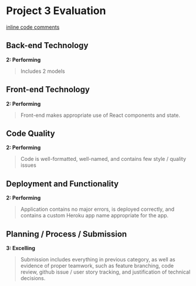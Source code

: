 # Project 3 Evaluation
[inline code comments]()
## Back-end Technology
**2: Performing**
>Includes 2 models
<!-- Back-end was solid, good job making use of nesting documents. Only thing I'd really do differently is to divide up your routes into controllers -->
## Front-end Technology
**2: Performing**
>Front-end makes appropriate use of React components and state.
<!-- State was redefined too many times on the front end.  Think about where your data lives on the front-end and what components are containers vs presentational.  However, given the size and scope of your project, I think you did an excellent job putting everything together.  Visually very appealing as well.-->
## Code Quality
**2: Performing**
>Code is well-formatted, well-named, and contains few style / quality issues
<!-- Code mostly very strong, well-named. Little bit of styling issues on the forms and some of the indentation on the front-end. You all would benefit greatly from a little clean up on the front.  -->
## Deployment and Functionality
**2: Performing**
>Application contains no major errors, is deployed correctly, and contains a custom Heroku app name appropriate for the app.
<!-- You all took on a lot! If you have time after project 4, see if you can go back and get the last couple of features working. -->
## Planning / Process / Submission
**3: Excelling**
>Submission includes everything in previous category, as well as evidence of proper teamwork, such as feature branching, code review, github issue / user story tracking, and justification of technical decisions.
<!-- You all worked extremely hard, planned, made use of feature branching and frequent commits.  -->


<!-- Overall you all did an amazing job! This was a big app that you all took on. You all put together a very visually appealing, professional looking, functional app! I especially like the sea creatures! Awesome job figuring out how to navigate through the nested documents, and for figuring out AWS. I know there were a few things towards the end you didn't quite get to, and there is some logic underneath the hood showing up in the console that you didn't quite get around to rendering on the page. Be sure to checkout my comments, especially on the front end, and if you have time, definitely try and add a couple finishing touches.  Great job! -->
